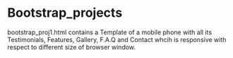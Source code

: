 # Bootstrap_projects
bootstrap_proj1.html contains a Template of a mobile phone with all its Testimonials, Features, Gallery, F.A.Q and Contact whcih is responsive with respect to different size of browser window.

